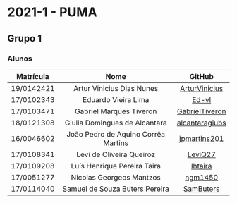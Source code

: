 # 2021-1 - PUMA

## Grupo 1

### Alunos

|Matrícula|Nome|GitHub|
|:---:|:---:|:---:|
|19/0142421|Artur Vinicius Dias Nunes|[ArturVinicius](https://github.com/ArturVinicius)|
|17/0102343|Eduardo Vieira Lima| [Ed-vl](https://github.com/ed-vl)|
|17/0103471|Gabriel Marques Tiveron| [GabrielTiveron](https://github.com/GabrielTiveron)|
|18/0121308|Giulia Domingues de Alcantara|[alcantaragiubs](https://github.com/alcantaragiubs)|
|16/0046602|João Pedro de Aquino Corrêa Martins|[jpmartins201](https://github.com/jpmartins201)|
|17/0108341|Levi de Oliveira Queiroz|[LeviQ27](https://github.com/LeviQ27)|
|17/0109208|Luís Henrique Pereira Taira|[lhtaira](https://github.com/lhtaira)|
|17/0051277|Nicolas Georgeos Mantzos|[ngm1450](https://github.com/ngm1450)|
|17/0114040|Samuel de Souza Buters Pereira|[SamButers](https://github.com/SamButers)|

